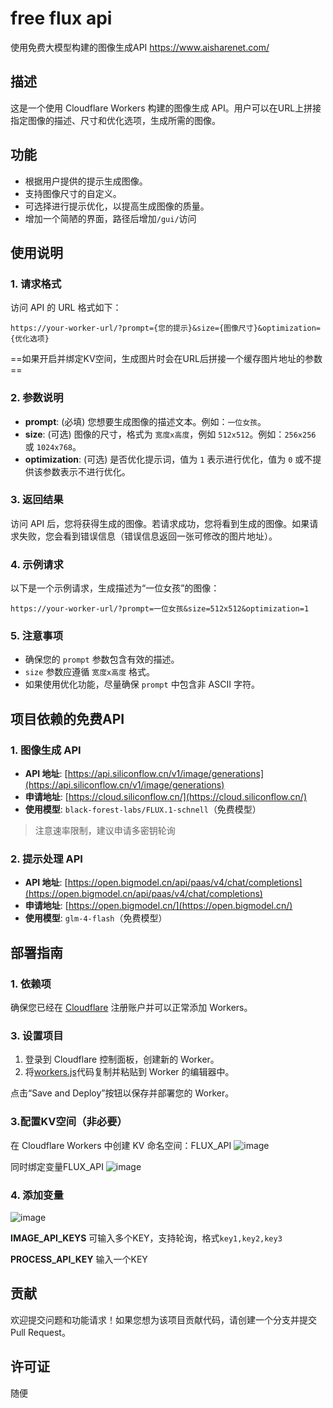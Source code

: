 # free flux api
使用免费大模型构建的图像生成API https://www.aisharenet.com/


## 描述
这是一个使用 Cloudflare Workers 构建的图像生成 API。用户可以在URL上拼接指定图像的描述、尺寸和优化选项，生成所需的图像。


## 功能
- 根据用户提供的提示生成图像。
- 支持图像尺寸的自定义。
- 可选择进行提示优化，以提高生成图像的质量。
- 增加一个简陋的界面，路径后增加`/gui/`访问

## 使用说明

### 1. 请求格式
访问 API 的 URL 格式如下：

```
https://your-worker-url/?prompt={您的提示}&size={图像尺寸}&optimization={优化选项}
```
==如果开启并绑定KV空间，生成图片时会在URL后拼接一个缓存图片地址的参数==


### 2. 参数说明
- **prompt**: (必填) 您想要生成图像的描述文本。例如：`一位女孩`。
- **size**: (可选) 图像的尺寸，格式为 `宽度x高度`，例如 `512x512`。例如：`256x256` 或 `1024x768`。
- **optimization**: (可选) 是否优化提示词，值为 `1` 表示进行优化，值为 `0` 或不提供该参数表示不进行优化。

### 3. 返回结果
访问 API 后，您将获得生成的图像。若请求成功，您将看到生成的图像。如果请求失败，您会看到错误信息（错误信息返回一张可修改的图片地址）。

### 4. 示例请求
以下是一个示例请求，生成描述为“一位女孩”的图像：

```
https://your-worker-url/?prompt=一位女孩&size=512x512&optimization=1
```

### 5. 注意事项
- 确保您的 `prompt` 参数包含有效的描述。
- `size` 参数应遵循 `宽度x高度` 格式。
- 如果使用优化功能，尽量确保 `prompt` 中包含非 ASCII 字符。

## 项目依赖的免费API

### 1. 图像生成 API
- **API 地址**: [https://api.siliconflow.cn/v1/image/generations](https://api.siliconflow.cn/v1/image/generations)
- **申请地址**: [https://cloud.siliconflow.cn/](https://cloud.siliconflow.cn/)
- **使用模型**: `black-forest-labs/FLUX.1-schnell`（免费模型）
> 注意速率限制，建议申请多密钥轮询

### 2. 提示处理 API
- **API 地址**: [https://open.bigmodel.cn/api/paas/v4/chat/completions](https://open.bigmodel.cn/api/paas/v4/chat/completions)
- **申请地址**: [https://open.bigmodel.cn/](https://open.bigmodel.cn/)
- **使用模型**: `glm-4-flash`（免费模型）

## 部署指南

### 1. 依赖项
确保您已经在 [Cloudflare](https://www.cloudflare.com/) 注册账户并可以正常添加 Workers。


### 3. 设置项目
1. 登录到 Cloudflare 控制面板，创建新的 Worker。
2. 将[workers.js](https://github.com/pptt121212/freefluxapi/blob/main/workers.js)代码复制并粘贴到 Worker 的编辑器中。

点击“Save and Deploy”按钮以保存并部署您的 Worker。


### 3.配置KV空间（非必要）
在 Cloudflare Workers 中创建 KV 命名空间：FLUX_API
![image](https://github.com/user-attachments/assets/1a8e6e5e-9954-4fb9-900b-7856f499cf16)


同时绑定变量FLUX_API
![image](https://github.com/user-attachments/assets/b0d029ac-af87-4078-9026-64f3e01e534e)


### 4. 添加变量

![image](https://github.com/user-attachments/assets/e163e0fa-0474-4917-b716-3e3c68742f7d)

**IMAGE_API_KEYS**
可输入多个KEY，支持轮询，格式`key1,key2,key3`

**PROCESS_API_KEY**
输入一个KEY

## 贡献
欢迎提交问题和功能请求！如果您想为该项目贡献代码，请创建一个分支并提交 Pull Request。

## 许可证
随便
